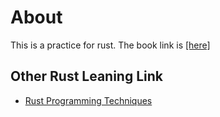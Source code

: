 # About 

This is a practice for rust.
The book link is [[here]](https://doc.rust-lang.org/book/)
  
## Other Rust Leaning Link
- [Rust Programming Techniques](https://www.youtube.com/watch?v=vqavdUGKeb4&list=WL&index=2&t=3s)
